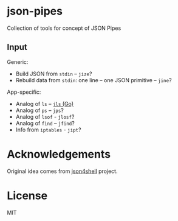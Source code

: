 json-pipes
==========

Collection of tools for concept of JSON Pipes 

Input
-----

Generic:

- Build JSON from ``stdin`` – ``jize``?
- Rebuild data from ``stdin``: one line – one JSON primitive – ``jine``?

App-specific:

- Analog of ``ls`` – [``jls`` (Go)](https://github.com/max-voloshin/jls])
- Analog of ``ps`` – ``jps``?
- Analog of ``lsof`` - ``jlosf``?
- Analog of ``find`` – ``jfind``?
- Info from ``iptables`` - ``jipt``?


Acknowledgements
================

Original idea comes from [json4shell](https://github.com/amarao/json4shell) project.

License
=======

MIT
